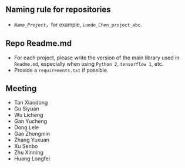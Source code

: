  ## Naming rule for repositories 
- *`Name_Project`*，for example, `Lunde_Chen_project_abc`. 

## Repo Readme.md
- For each project, please write the version of the main library used in `Readme.md`, especially when using `Python 2`, `tensorflow 1`, etc.
- Provide a `requirements.txt` if possible.

## Meeting
- Tan Xiaodong 
- Gu Siyuan 
- Wu Licheng 
- Gan Yucheng 
- Dong Lele
- Gao Zhongmin
- Zhang Yuxuan
- Xu Senbo
- Zhu Xinning
- Huang Longfei
